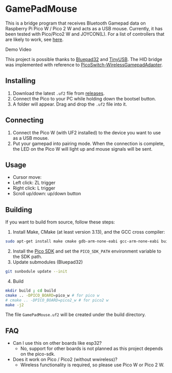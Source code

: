 # GamePadMouse

This is a bridge program that receives Bluetooth Gamepad data on Raspberry Pi Pico W / Pico 2 W and acts as a USB mouse. Currently, it has been tested with Pico/Pico2 W and JOYCON(L). For a list of controllers that are likely to work, see [here](https://bluepad32.readthedocs.io/en/latest/supported_gamepads/).

Demo Video

This project is possible thanks to [Bluepad32](https://github.com/ricardoquesada/bluepad32) and [TinyUSB](https://github.com/hathach/tinyusb). The HID bridge was implemented with reference to [PicoSwitch-WirelessGamepadAdapter](https://github.com/juan518munoz/PicoSwitch-WirelessGamepadAdapter).

## Installing

1. Download the latest `.uf2` file from [releases](https://github.com/tkomde/GamePadMouse/releases/tag/v0.1.0).
2. Connect the Pico to your PC while holding down the bootsel button.
3. A folder will appear. Drag and drop the `.uf2` file into it.

## Connecting

1. Connect the Pico W (with UF2 installed) to the device you want to use as a USB mouse.
2. Put your gamepad into pairing mode. When the connection is complete, the LED on the Pico W will light up and mouse signals will be sent.

## Usage

- Cursor move: 
- Left click: ZL trigger
- Right click: L trigger
- Scroll up/down: up/down button

## Building

If you want to build from source, follow these steps:

1. Install Make, CMake (at least version 3.13), and the GCC cross compiler:
```bash
sudo apt-get install make cmake gdb-arm-none-eabi gcc-arm-none-eabi build-essential
```
2. Install the [Pico SDK](https://github.com/raspberrypi/pico-sdk) and set the `PICO_SDK_PATH` environment variable to the SDK path.
3. Update submodules (Bluepad32)
```bash
git sunbodule update --init
```
4. Build
```bash
mkdir build ; cd build
cmake .. -DPICO_BOARD=pico_w # for pico w
# cmake .. -DPICO_BOARD=pico2_w # for pico2 w
make -j2
```

The file `GamePadMouse.uf2` will be created under the build directory.

## FAQ

- Can I use this on other boards like esp32?
  - No, support for other boards is not planned as this project depends on the pico-sdk.
- Does it work on Pico / Pico2 (without wwireless)?
  - Wireless functionality is required, so please use Pico W or Pico 2 W.